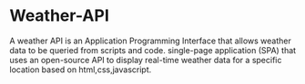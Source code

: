 # Weather-API
A weather API is an Application Programming Interface that allows weather data to be queried from scripts and code.
single-page application (SPA) that uses an open-source API to display real-time weather data for a specific location based on html,css,javascript.
